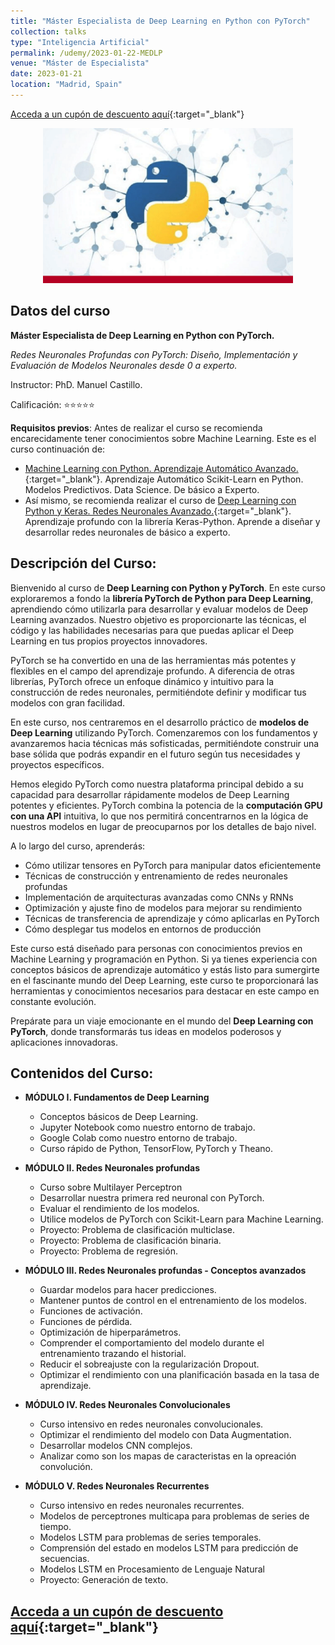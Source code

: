 ```yaml
---
title: "Máster Especialista de Deep Learning en Python con PyTorch"
collection: talks
type: "Inteligencia Artificial"
permalink: /udemy/2023-01-22-MEDLP
venue: "Máster de Especialista"
date: 2023-01-21
location: "Madrid, Spain"
---
```


[Acceda a un cupón de descuento aquí](https://www.udemy.com/course/master-especialista-deep-learning-python-pytorch/?couponCode=MAR_2025){:target="_blank"}

<div>
<p align = "center">
<img src="/images/courses/MEMLEP.png" alt="Master en Pytorch" width="400">
</p>
</div>


## Datos del curso

__Máster Especialista de Deep Learning en Python con PyTorch.__

_Redes Neuronales Profundas con PyTorch: Diseño, Implementación y Evaluación de Modelos Neuronales desde 0 a experto._

Instructor: PhD. Manuel Castillo. 

Calificación: ⭐⭐⭐⭐⭐

__Requisitos previos__: Antes de realizar el curso se recomienda encarecidamente tener conocimientos sobre Machine Learning. Este es el curso continuación de:
- [Machine Learning con Python. Aprendizaje Automático Avanzado.](https://www.udemy.com/course/machine-learning-con-python-aprendizaje-automatico-avanzado/?couponCode=MAR_2025){:target="_blank"}. Aprendizaje Automático Scikit-Learn en Python. Modelos Predictivos. Data Science. De básico a Experto.
- Así mismo, se recomienda realizar el curso de [Deep Learning con Python y Keras. Redes Neuronales Avanzado.](https://www.udemy.com/course/deep-learning-con-keras/?couponCode=MAR_2025){:target="_blank"}. Aprendizaje profundo con la librería Keras-Python. Aprende a diseñar y desarrollar redes neuronales de básico a experto.

## Descripción del Curso:

Bienvenido al curso de **Deep Learning con Python y PyTorch**. En este curso exploraremos a fondo la **librería PyTorch de Python para Deep Learning**, aprendiendo cómo utilizarla para desarrollar y evaluar modelos de Deep Learning avanzados. Nuestro objetivo es proporcionarte las técnicas, el código y las habilidades necesarias para que puedas aplicar el Deep Learning en tus propios proyectos innovadores.

PyTorch se ha convertido en una de las herramientas más potentes y flexibles en el campo del aprendizaje profundo. A diferencia de otras librerías, PyTorch ofrece un enfoque dinámico y intuitivo para la construcción de redes neuronales, permitiéndote definir y modificar tus modelos con gran facilidad.

En este curso, nos centraremos en el desarrollo práctico de **modelos de Deep Learning** utilizando PyTorch. Comenzaremos con los fundamentos y avanzaremos hacia técnicas más sofisticadas, permitiéndote construir una base sólida que podrás expandir en el futuro según tus necesidades y proyectos específicos.

Hemos elegido PyTorch como nuestra plataforma principal debido a su capacidad para desarrollar rápidamente modelos de Deep Learning potentes y eficientes. PyTorch combina la potencia de la **computación GPU con una API** intuitiva, lo que nos permitirá concentrarnos en la lógica de nuestros modelos en lugar de preocuparnos por los detalles de bajo nivel.

A lo largo del curso, aprenderás:

- Cómo utilizar tensores en PyTorch para manipular datos eficientemente
- Técnicas de construcción y entrenamiento de redes neuronales profundas
- Implementación de arquitecturas avanzadas como CNNs y RNNs
- Optimización y ajuste fino de modelos para mejorar su rendimiento
- Técnicas de transferencia de aprendizaje y cómo aplicarlas en PyTorch
- Cómo desplegar tus modelos en entornos de producción

Este curso está diseñado para personas con conocimientos previos en Machine Learning y programación en Python. Si ya tienes experiencia con conceptos básicos de aprendizaje automático y estás listo para sumergirte en el fascinante mundo del Deep Learning, este curso te proporcionará las herramientas y conocimientos necesarios para destacar en este campo en constante evolución.

Prepárate para un viaje emocionante en el mundo del **Deep Learning con PyTorch**, donde transformarás tus ideas en modelos poderosos y aplicaciones innovadoras.



## Contenidos del Curso:

- __MÓDULO I. Fundamentos de Deep Learning__
    - Conceptos básicos de Deep Learning.
    - Jupyter Notebook como nuestro entorno de trabajo.
    - Google Colab como nuestro entorno de trabajo.
    - Curso rápido de Python, TensorFlow, PyTorch y Theano.

- __MÓDULO II. Redes Neuronales profundas__
    - Curso sobre Multilayer Perceptron
    - Desarrollar nuestra primera red neuronal con PyTorch.
    - Evaluar el rendimiento de los modelos.
    - Utilice modelos de PyTorch con Scikit-Learn para Machine Learning.
    - Proyecto: Problema de clasificación multiclase.
    - Proyecto: Problema de clasificación binaria.
    - Proyecto: Problema de regresión.

- __MÓDULO III. Redes Neuronales profundas - Conceptos avanzados__
    - Guardar modelos para hacer predicciones.
    - Mantener puntos de control en el entrenamiento de los modelos.
    - Funciones de activación.
    - Funciones de pérdida.
    - Optimización de hiperparámetros.
    - Comprender el comportamiento del modelo durante el entrenamiento trazando el historial.
    - Reducir el sobreajuste con la regularización Dropout.
    - Optimizar el rendimiento con una planificación basada en la tasa de aprendizaje.

- __MÓDULO IV. Redes Neuronales Convolucionales__
    - Curso intensivo en redes neuronales convolucionales.
    - Optimizar el rendimiento del modelo con Data Augmentation.
    - Desarrollar modelos CNN complejos.
    - Analizar como son los mapas de caracteristas en la opreación convolución.

- __MÓDULO V. Redes Neuronales Recurrentes__
    - Curso intensivo en redes neuronales recurrentes.
    - Modelos de perceptrones multicapa para problemas de series de tiempo.
    - Modelos LSTM para problemas de series temporales.
    - Comprensión del estado en modelos LSTM para predicción de secuencias.
    - Modelos LSTM en Procesamiento de Lenguaje Natural
    - Proyecto: Generación de texto.

## [Acceda a un cupón de descuento aquí](https://www.udemy.com/course/master-especialista-deep-learning-python-pytorch/?couponCode=MAR_2025){:target="_blank"}